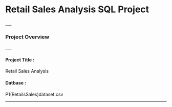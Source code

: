 <h1>Retail Sales Analysis SQL Project</h1>
___
<h3>Project Overview</h3>
___

<h4>Project Title : </h4> Retail Sales Analysis 
<h4>Datbase : </h4> P1(RetailsSales)dataset.csv

___

